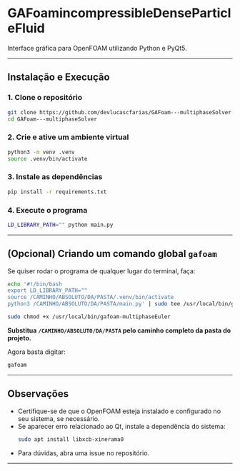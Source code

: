 # GAFoamincompressibleDenseParticleFluid

Interface gráfica para OpenFOAM utilizando Python e PyQt5.

---

## Instalação e Execução

### 1. Clone o repositório

```bash
git clone https://github.com/devlucascfarias/GAFoam---multiphaseSolver.git
cd GAFoam---multiphaseSolver
```

### 2. Crie e ative um ambiente virtual

```bash
python3 -m venv .venv
source .venv/bin/activate
```

### 3. Instale as dependências

```bash
pip install -r requirements.txt
```

### 4. Execute o programa

```bash
LD_LIBRARY_PATH="" python main.py

```

---

## (Opcional) Criando um comando global `gafoam`

Se quiser rodar o programa de qualquer lugar do terminal, faça:

```bash
echo '#!/bin/bash
export LD_LIBRARY_PATH=""
source /CAMINHO/ABSOLUTO/DA/PASTA/.venv/bin/activate
python3 /CAMINHO/ABSOLUTO/DA/PASTA/main.py' | sudo tee /usr/local/bin/gafoam-multiphaseEuler > /dev/null

sudo chmod +x /usr/local/bin/gafoam-multiphaseEuler

```
**Substitua `/CAMINHO/ABSOLUTO/DA/PASTA` pelo caminho completo da pasta do projeto.**

Agora basta digitar:
```bash
gafoam
```

---

## Observações

- Certifique-se de que o OpenFOAM esteja instalado e configurado no seu sistema, se necessário.
- Se aparecer erro relacionado ao Qt, instale a dependência do sistema:
  ```bash
  sudo apt install libxcb-xinerama0
  ```
- Para dúvidas, abra uma issue no repositório.

---
